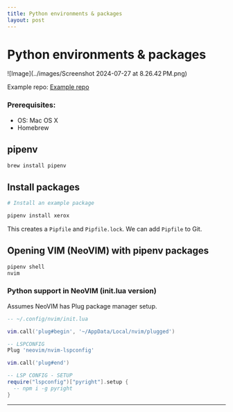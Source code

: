 ```yaml
---
title: Python environments & packages
layout: post
---
```


# Python environments & packages

![Image](../images/Screenshot 2024-07-27 at 8.26.42 PM.png)

Example repo: [Example repo]

### Prerequisites:
- OS: Mac OS X
- Homebrew

## pipenv

```sh
brew install pipenv
```

## Install packages

```sh
# Install an example package

pipenv install xerox
```

This creates a `Pipfile` and `Pipfile.lock`. We can add `Pipfile` to Git.

## Opening VIM (NeoVIM) with pipenv packages

```sh
pipenv shell
nvim
```

### Python support in NeoVIM (init.lua version)

Assumes NeoVIM has Plug package manager setup.

```lua
-- ~/.config/nvim/init.lua

vim.call('plug#begin', '~/AppData/Local/nvim/plugged')

-- LSPCONFIG
Plug 'neovim/nvim-lspconfig'

vim.call('plug#end')

-- LSP CONFIG - SETUP
require("lspconfig")["pyright"].setup {
  -- npm i -g pyright
}
```

----

[Example repo]: https://github.com/nirlanka/youtube-dl-ytmusic
